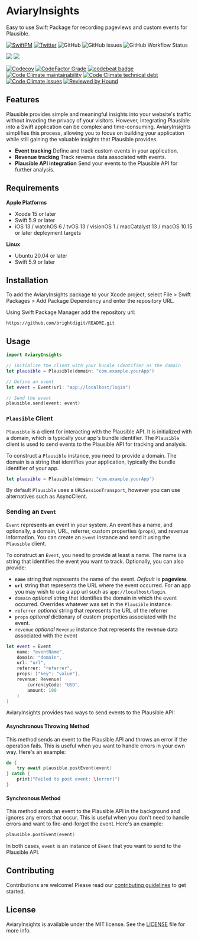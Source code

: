 # AviaryInsights

Easy to use Swift Package for recording pageviews and custom events for Plausible. 

[![SwiftPM](https://img.shields.io/badge/SPM-Linux%20%7C%20iOS%20%7C%20macOS%20%7C%20watchOS%20%7C%20tvOS-success?logo=swift)](https://swift.org)
[![Twitter](https://img.shields.io/badge/twitter-@brightdigit-blue.svg?style=flat)](http://twitter.com/brightdigit)
![GitHub](https://img.shields.io/github/license/brightdigit/AviaryInsights)
![GitHub issues](https://img.shields.io/github/issues/brightdigit/AviaryInsights)
![GitHub Workflow Status](https://img.shields.io/github/actions/workflow/status/brightdigit/AviaryInsights/AviaryInsights.yml?label=actions&logo=github&?branch=main)

[![](https://img.shields.io/endpoint?url=https%3A%2F%2Fswiftpackageindex.com%2Fapi%2Fpackages%2Fbrightdigit%2FAviaryInsights%2Fbadge%3Ftype%3Dswift-versions)](https://swiftpackageindex.com/brightdigit/AviaryInsights)
[![](https://img.shields.io/endpoint?url=https%3A%2F%2Fswiftpackageindex.com%2Fapi%2Fpackages%2Fbrightdigit%2FAviaryInsights%2Fbadge%3Ftype%3Dplatforms)](https://swiftpackageindex.com/brightdigit/AviaryInsights)

[![Codecov](https://img.shields.io/codecov/c/github/brightdigit/AviaryInsights)](https://codecov.io/gh/brightdigit/AviaryInsights)
[![CodeFactor Grade](https://img.shields.io/codefactor/grade/github/brightdigit/AviaryInsights)](https://www.codefactor.io/repository/github/brightdigit/AviaryInsights)
[![codebeat badge](https://codebeat.co/badges/94a8313d-2215-4ef6-8690-ab7b3e06369c)](https://codebeat.co/projects/github-com-brightdigit-mistkit-main)
[![Code Climate maintainability](https://img.shields.io/codeclimate/maintainability/brightdigit/AviaryInsights)](https://codeclimate.com/github/brightdigit/AviaryInsights)
[![Code Climate technical debt](https://img.shields.io/codeclimate/tech-debt/brightdigit/AviaryInsights?label=debt)](https://codeclimate.com/github/brightdigit/AviaryInsights)
[![Code Climate issues](https://img.shields.io/codeclimate/issues/brightdigit/AviaryInsights)](https://codeclimate.com/github/brightdigit/AviaryInsights)
[![Reviewed by Hound](https://img.shields.io/badge/Reviewed_by-Hound-8E64B0.svg)](https://houndci.com)


## Features

Plausible provides simple and meaningful insights into your website's traffic without invading the privacy of your visitors. However, integrating Plausible into a Swift application can be complex and time-consuming. AviaryInsights simplifies this process, allowing you to focus on building your application while still gaining the valuable insights that Plausible provides.

- **Event tracking** Define and track custom events in your application.
- **Revenue tracking** Track revenue data associated with events.
- **Plausible API integration** Send your events to the Plausible API for further analysis.

## Requirements 

**Apple Platforms**

- Xcode 15 or later
- Swift 5.9 or later
- iOS 13 / watchOS 6 / tvOS 13 / visionOS 1 / macCatalyst 13 / macOS 10.15 or later deployment targets

**Linux**

- Ubuntu 20.04 or later
- Swift 5.9 or later

## Installation

To add the AviaryInsights package to your Xcode project, select File > Swift Packages > Add Package Dependency and enter the repository URL.

Using Swift Package Manager add the repository url:

```
https://github.com/brightdigit/README.git
```

## Usage

```swift
import AviaryInsights

// Initialize the client with your bundle identifier as the domain
let plausible = Plausible(domain: "com.example.yourApp")

// Define an event
let event = Event(url: "app://localhost/login")

// Send the event
plausible.send(event: event)
```

### `Plausible` Client

`Plausible` is a client for interacting with the Plausible API. It is initialized with a domain, which is typically your app's bundle identifier. The `Plausible` client is used to send events to the Plausible API for tracking and analysis.

To construct a `Plausible` instance, you need to provide a domain. The domain is a string that identifies your application, typically the bundle identifier of your app.

```swift
let plausible = Plausible(domain: "com.example.yourApp")
```

By default `Plausible` uses a `URLSessionTransport`, however you can use alternatives such as AsyncClient.

### Sending an `Event`

`Event` represents an event in your system. An event has a name, and optionally, a domain, URL, referrer, custom properties (`props`), and revenue information. You can create an `Event` instance and send it using the `Plausible` client.

To construct an `Event`, you need to provide at least a name. The name is a string that identifies the event you want to track. Optionally, you can also provide:

- **`name`** string that represents the name of the event. _Default_ is **pageview**.
- **`url`** string that represents the URL where the event occurred. For an app you may wish to use a app url such as `app://localhost/login`.
- `domain` _optional_ string that identifies the domain in which the event occurred. Overrides whatever was set in the `Plausible` instance.
- `referrer` _optional_ string that represents the URL of the referrer
- `props` _optional_ dictionary of custom properties associated with the event.
- `revenue` _optional_ `Revenue` instance that represents the revenue data associated with the event

```swift
let event = Event
    name: "eventName", 
    domain: "domain",
    url: "url", 
    referrer: "referrer", 
    props: ["key": "value"], 
    revenue: Revenue(
        currencyCode: "USD", 
        amount: 100
    )
)
```

AviaryInsights provides two ways to send events to the Plausible API:

#### Asynchronous Throwing Method

This method sends an event to the Plausible API and throws an error if the operation fails. This is useful when you want to handle errors in your own way. Here's an example:

```swift
do {
    try await plausible.postEvent(event)
} catch {
    print("Failed to post event: \(error)")
}
```

#### Synchronous Method

This method sends an event to the Plausible API in the background and ignores any errors that occur. This is useful when you don't need to handle errors and want to fire-and-forget the event. Here's an example:

```swift
plausible.postEvent(event)
```

In both cases, `event` is an instance of `Event` that you want to send to the Plausible API.

## Contributing

Contributions are welcome! Please read our [contributing guidelines](CONTRIBUTING.md) to get started.

## License

AviaryInsights is available under the MIT license. See the [LICENSE](LICENSE) file for more info.
